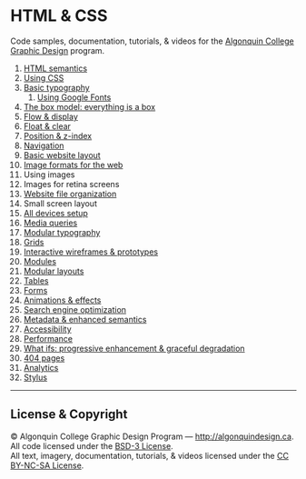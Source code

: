 # HTML & CSS

Code samples, documentation, tutorials, & videos for the [Algonquin College Graphic Design](http://algonquindesign.ca) program.

1. [HTML semantics](html-semantics)
2. [Using CSS](using-css)
3. [Basic typography](basic-typography)
	1. [Using Google Fonts](basic-typography/google-fonts)
4. [The box model: everything is a box](box-model)
5. [Flow & display](flow-display)
6. [Float & clear](float-clear)
7. [Position & z-index](position-zindex)
8. [Navigation](navigation)
9. [Basic website layout](basic-website)
10. [Image formats for the web](image-formats)
11. Using images
12. Images for retina screens
13. [Website file organization](organization-slicing)
14. Small screen layout
15. [All devices setup](all-devices-setup)
16. [Media queries](media-queries)
17. [Modular typography](modular-typography)
18. [Grids](grids)
19. [Interactive wireframes & prototypes](interactive-wireframes-and-prototypes)
20. [Modules](modules)
21. [Modular layouts](modular-layouts)
22. [Tables](tables)
23. [Forms](forms)
24. [Animations & effects](animations-effects)
25. [Search engine optimization](search-engine-optimization)
26. [Metadata & enhanced semantics](metadata-enhanced-semantics)
27. [Accessibility](accessibility)
28. [Performance](performance)
29. [What ifs: progressive enhancement & graceful degradation](what-ifs)
30. [404 pages](404-pages)
31. [Analytics](analytics)
32. [Stylus](stylus)

---

## License & Copyright

© Algonquin College Graphic Design Program — <http://algonquindesign.ca>.	
All code licensed under the [BSD-3 License](LICENSE).	
All text, imagery, documentation, tutorials, & videos licensed under the [CC BY-NC-SA License](http://creativecommons.org/licenses/by-nc-sa/4.0/).
